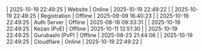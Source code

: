 | 2025-10-19 22:49:25 | Website | Online | 2025-10-19 22:49:22 |
| 2025-10-19 22:49:25 | Registration | Offline | 2025-09-09 16:40:23 |
| 2025-10-19 22:49:25 | Auth Server | Offline | 2025-08-18 09:33:31 |
| 2025-10-19 22:49:25 | Kezan (PvE) | Offline | 2025-10-11 12:51:30 |
| 2025-10-19 22:49:25 | Gurubashi (PvP) | Offline | 2025-08-23 21:44:06 |
| 2025-10-19 22:49:25 | Cloudflare | Online | 2025-10-19 22:49:22 |
